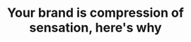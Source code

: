 ---
title: "Your brand is compression of sensation, here's why"
description: "Transform your brand with our identity-based framework. Boost success, develop clear customer avatars, and navigate market complexities. Start now!"
heroImage: "/post-covers/your-brand-is-compression-of-sensation.jpg"
pubDate: "Jun 30 2021"
---
